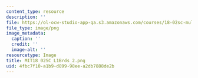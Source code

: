 ```yaml
---
content_type: resource
description: ''
file: https://ol-ocw-studio-app-qa.s3.amazonaws.com/courses/18-02sc-multivariable-calculus-fall-2010/4fbc7f10a1b9d89998eea2db7888de2b_MIT18_02SC_L1Brds_2.png
file_type: image/png
image_metadata:
  caption: ''
  credit: ''
  image-alt: ''
resourcetype: Image
title: MIT18_02SC_L1Brds_2.png
uid: 4fbc7f10-a1b9-d899-98ee-a2db7888de2b
---
```

